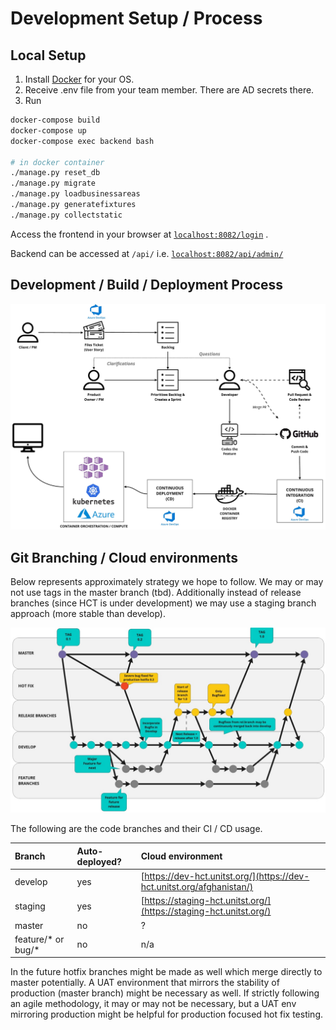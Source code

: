 # Development Setup / Process

## Local Setup

1. Install [Docker](https://docs.docker.com/engine/installation/) for your OS.
2. Receive .env file from your team member. There are AD secrets there.
3. Run 

```bash
docker-compose build
docker-compose up
docker-compose exec backend bash

# in docker container
./manage.py reset_db
./manage.py migrate
./manage.py loadbusinessareas
./manage.py generatefixtures 
./manage.py collectstatic 
```

Access the frontend in your browser at [`localhost:8082/login`](http://localhost:8082/login) . 

Backend can be accessed at `/api/` i.e. [`localhost:8082/api/admin/`](http://localhost:8082/api/admin/) 



## Development / Build / Deployment Process

![](../../.gitbook/assets/unicef-hct-mis-1.jpg)

## Git Branching / Cloud environments

Below represents approximately strategy we hope to follow. We may or may not use tags in the master branch \(tbd\). Additionally instead of release branches \(since HCT is under development\) we may use a staging branch approach \(more stable than develop\).

![Git Branching Model](../../.gitbook/assets/unicef_hct-mis__online_whiteboard_for_visual_collaboration.jpg)

The following are the code branches and their CI / CD usage.

| Branch | Auto-deployed? | Cloud environment |
| :--- | :--- | :--- |
| develop | yes | [https://dev-hct.unitst.org/](https://dev-hct.unitst.org/afghanistan/) |
| staging | yes | [https://staging-hct.unitst.org/](https://staging-hct.unitst.org/) |
| master | no | ? |
| feature/\* or bug/\* | no | n/a |

In the future hotfix branches might be made as well which merge directly to master potentially. A UAT environment that mirrors the stability of production \(master branch\) might be necessary as well. If strictly following an agile methodology, it may or may not be necessary, but a UAT env mirroring production might be helpful for production focused hot fix testing.

